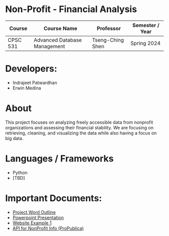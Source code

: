 # Non-Profit - Financial Analysis

| Course | Course Name | Professor | Semester / Year |
| ------ | ----------- | --------- | --------------- |
| CPSC 531 | Advanced Database Management | Tseng-Ching Shen | Spring 2024


# Developers:
- Indrajeet Patwardhan
- Erwin Medina

# About 
This project focuses on analyzing freely accessible data from nonprofit organizations and assessing their financial stability. We are focusing on retrieving, cleaning, and visualizing the data while also having a focus on big data. 

# Languages / Frameworks
- Python
- [TBD]

# Important Documents:
- [Project Word Outline](https://docs.google.com/document/d/1-J_Mb8bi-Re9P9A6yzR5AgwiS1mgR3Xx5iAZAEmUppA/edit)
- [Powerpoint Presentation](https://docs.google.com/presentation/d/1GJJCNeAF8MyyyXG4KpU91Fhdi5Hu6YqCXd2ahDtaT4U/edit#slide=id.p)
- [Website Example 1](https://www.guidestar.org/)
- [API for NonProfit Info (ProPublica)](https://projects.propublica.org/nonprofits/api)
